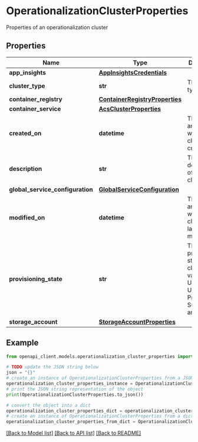 # OperationalizationClusterProperties

Properties of an operationalization cluster

## Properties

Name | Type | Description | Notes
------------ | ------------- | ------------- | -------------
**app_insights** | [**AppInsightsCredentials**](AppInsightsCredentials.md) |  | [optional] 
**cluster_type** | **str** | The cluster type. | 
**container_registry** | [**ContainerRegistryProperties**](ContainerRegistryProperties.md) |  | [optional] 
**container_service** | [**AcsClusterProperties**](AcsClusterProperties.md) |  | 
**created_on** | **datetime** | The date and time when the cluster was created. | [optional] [readonly] 
**description** | **str** | The description of the cluster. | [optional] 
**global_service_configuration** | [**GlobalServiceConfiguration**](GlobalServiceConfiguration.md) |  | [optional] 
**modified_on** | **datetime** | The date and time when the cluster was last modified. | [optional] [readonly] 
**provisioning_state** | **str** | The provision state of the cluster. Valid values are Unknown, Updating, Provisioning, Succeeded, and Failed. | [optional] [readonly] 
**storage_account** | [**StorageAccountProperties**](StorageAccountProperties.md) |  | [optional] 

## Example

```python
from openapi_client.models.operationalization_cluster_properties import OperationalizationClusterProperties

# TODO update the JSON string below
json = "{}"
# create an instance of OperationalizationClusterProperties from a JSON string
operationalization_cluster_properties_instance = OperationalizationClusterProperties.from_json(json)
# print the JSON string representation of the object
print(OperationalizationClusterProperties.to_json())

# convert the object into a dict
operationalization_cluster_properties_dict = operationalization_cluster_properties_instance.to_dict()
# create an instance of OperationalizationClusterProperties from a dict
operationalization_cluster_properties_from_dict = OperationalizationClusterProperties.from_dict(operationalization_cluster_properties_dict)
```
[[Back to Model list]](../README.md#documentation-for-models) [[Back to API list]](../README.md#documentation-for-api-endpoints) [[Back to README]](../README.md)



